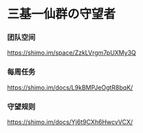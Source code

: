 # 三基一仙群の守望者

### 团队空间

https://shimo.im/space/ZzkLVrgm7pUXMy3Q

### 每周任务

https://shimo.im/docs/L9kBMPJeOgtR8bqK/ 

### 守望规则

https://shimo.im/docs/Yj6t9CXh6HwcvVCX/